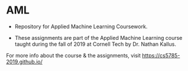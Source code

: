 # AML
- Repository for Applied Machine Learning Coursework. 

- These assignments are part of the Applied Machine Learning course taught during the fall of 2019 at Cornell Tech by Dr. Nathan Kallus.

For more info about the course & the assignments, visit https://cs5785-2019.github.io/
